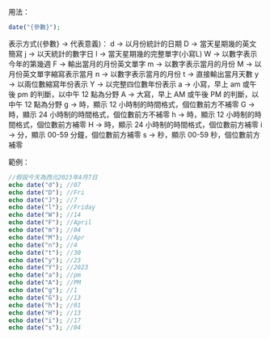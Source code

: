 用法：

```php
date("{參數}");
```

表示方式({參數} -> 代表意義)：
d -> 以月份統計的日期
D -> 當天星期幾的英文簡寫
j -> 以天統計的數字日
l -> 當天星期幾的完整單字(小寫L)
W -> 以數字表示今年的第幾週
F -> 輸出當月的月份英文單字
m -> 以數字表示當月的月份
M -> 以月份英文單字縮寫表示當月
n -> 以數字表示當月的月份
t -> 直接輸出當月天數
y -> 以兩位數縮寫年份表示
Y -> 以完整四位數年份表示
a -> 小寫，早上 am 或午後 pm 的判斷，以中午 12 點為分野
A -> 大寫，早上 AM 或午後 PM 的判斷，以中午 12 點為分野
g -> 時，顯示 12 小時制的時間格式，個位數前方不補零
G -> 時，顯示 24 小時制的時間格式，個位數前方不補零
h -> 時，顯示 12 小時制的時間格式，個位數前方補零
H -> 時，顯示 24 小時制的時間格式，個位數前方補零
i -> 分，顯示 00-59 分鐘，個位數前方補零
s -> 秒，顯示 00-59 秒，個位數前方補零

範例：

```php
//假設今天為西元2023年4月7日
echo date("d"); //07
echo date("D"); //Fri
echo date("J"); //7
echo date("l"); //Friday
echo date("W"); //14
echo date("F"); //April
echo date("m"); //04
echo date("M"); //Apr
echo date("n"); //4
echo date("t"); //30
echo date("y"); //23
echo date("Y"); //2023
echo date("a"); //pm
echo date("A"); //PM
echo date("g"); //1
echo date("G"); //13
echo date("h"); //01
echo date("H"); //13
echo date("i"); //17
echo date("s"); //04
```
